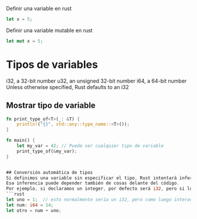 Definir una variable en rust
```rust
let x = 5;
```

Definir una variable mutable en rust
```rust
let mut x = 5;
```

# Tipos de variables
i32, a 32-bit number
u32, an unsigned 32-bit number
i64, a 64-bit number
Unless otherwise specified, Rust defaults to an i32

## Mostrar tipo de variable
```rust
fn print_type_of<T>(_: &T) {
    println!("{}", std::any::type_name::<T>());
}

fn main() {
    let my_var = 42; // Puede ser cualquier tipo de variable
    print_type_of(&my_var);
}


## Conversión automática de tipos
Si definimos una variable sin especificar el tipo, Rust intentará inferirlo.
Esa inferencia puede depender también de cosas delante del código.
Por ejemplo, si declaramos un integer, por defecto será i32, pero si luego interactúa con un i64, Rust inferirá que es un i64.
```rust
let uno = 1;  // esto normalmente sería un i32, pero como luego interactúa con un i64, Rust lo infiere como i64
let num: i64 = 14;
let otro = num + uno;
```
